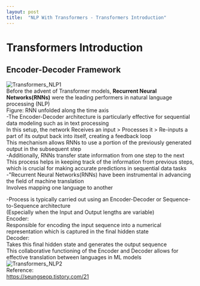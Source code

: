 ```yaml
---
layout: post
title:  "NLP With Transformers - Transformers Introduction"
---
```

# Transformers Introduction
## Encoder-Decoder Framework
![Transformers_NLP1](https://github.com/growingpenguin/growingpenguin.github.io/assets/110277903/23a92bb6-b122-4b32-b04c-22a04b4a7db6) <br/>
Before the advent of Transformer models, **Recurrent Neural Networks(RNNs)** were the leading performers in natural language processing (NLP) <br/> 
Figure: RNN unfolded along the time axis <br/>
-The Encoder-Decoder architecture is particularly effective for sequential data modeling such as in text processing <br/>
In this setup, the network Receives an input > Processes it >  Re-inputs a part of its output back into itself, creating a feedback loop <br/>
This mechanism allows RNNs to use a portion of the previously generated output in the subsequent step <br/>
-Additionally, RNNs transfer state information from one step to the next <br/>
This process helps in keeping track of the information from previous steps, which is crucial for making accurate predictions in sequential data tasks <br/>
-"Recurrent Neural Networks(RNNs) have been instrumental in advancing the field of machine translation <br/>
Involves mapping one language to another <br/>

-Process is typically carried out using an Encoder-Decoder or Sequence-to-Sequence architecture <br/>
(Especially when the Input and Output lengths are variable) <br/>
Encoder: <br/>
Responsible for encoding the input sequence into a numerical representation which is captured in the final hidden state <br/>
Decoder: <br/>
Takes this final hidden state and generates the output sequence <br/>
This collaborative functioning of the Encoder and Decoder allows for effective translation between languages in ML models <br/>
![Transformers_NLP2](https://github.com/growingpenguin/growingpenguin.github.io/assets/110277903/5103013c-b9a8-42b4-aaee-449d2a51400b) <br/>
Reference: <br/>
https://seungseop.tistory.com/21 <br/>












